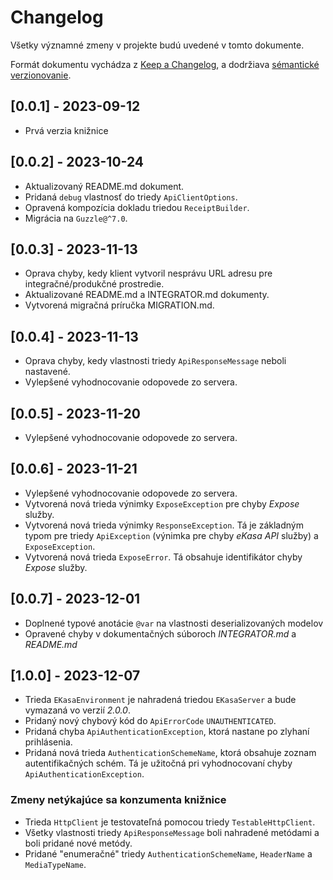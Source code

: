 # Changelog

Všetky významné zmeny v projekte budú uvedené v tomto dokumente.

Formát dokumentu vychádza z [Keep a Changelog](https://keepachangelog.com/en/1.0.0/),
a dodržiava [sémantické verzionovanie](https://semver.org/spec/v2.0.0.html).

## [0.0.1] - 2023-09-12
 - Prvá verzia knižnice

## [0.0.2] - 2023-10-24
 - Aktualizovaný README.md dokument.
 - Pridaná `debug` vlastnosť do triedy `ApiClientOptions`.
 - Opravená kompozícia dokladu triedou `ReceiptBuilder`.
 - Migrácia na `Guzzle@^7.0`.

## [0.0.3] - 2023-11-13
 - Oprava chyby, kedy klient vytvoril nesprávu URL adresu pre integračné/produkčné prostredie.
 - Aktualizované README.md a INTEGRATOR.md dokumenty.
 - Vytvorená migračná príručka MIGRATION.md.

## [0.0.4] - 2023-11-13
 - Oprava chyby, kedy vlastnosti triedy `ApiResponseMessage` neboli nastavené.
 - Vylepšené vyhodnocovanie odopovede zo servera.

## [0.0.5] - 2023-11-20
 - Vylepšené vyhodnocovanie odopovede zo servera.

## [0.0.6] - 2023-11-21
 - Vylepšené vyhodnocovanie odopovede zo servera.
 - Vytvorená nová trieda výnimky `ExposeException` pre chyby *Expose* služby.
 - Vytvorená nová trieda výnimky `ResponseException`. Tá je základným typom pre triedy `ApiException` (výnimka pre chyby *eKasa API* služby) a `ExposeException`.
 - Vytvorená nová trieda `ExposeError`. Tá obsahuje identifikátor chyby *Expose* služby.

## [0.0.7] - 2023-12-01
 - Doplnené typové anotácie `@var` na vlastnosti deserializovaných modelov
 - Opravené chyby v dokumentačných súboroch *INTEGRATOR.md* a *README.md*

## [1.0.0] - 2023-12-07
 - Trieda `EKasaEnvironment` je nahradená triedou `EKasaServer` a bude vymazaná vo verzií *2.0.0*.
 - Pridaný nový chybový kód do `ApiErrorCode` `UNAUTHENTICATED`.
 - Pridaná chyba `ApiAuthenticationException`, ktorá nastane po zlyhaní prihlásenia.
 - Pridaná nová trieda `AuthenticationSchemeName`, ktorá obsahuje zoznam autentifikačných schém. Tá je užitočná pri vyhodnocovaní chyby `ApiAuthenticationException`.

### Zmeny netýkajúce sa konzumenta knižnice

 - Trieda `HttpClient` je testovateľná pomocou triedy `TestableHttpClient`.
 - Všetky vlastnosti triedy `ApiResponseMessage` boli nahradené metódami a boli pridané nové metódy.
 - Pridané "enumeračné" triedy `AuthenticationSchemeName`, `HeaderName` a `MediaTypeName`.
